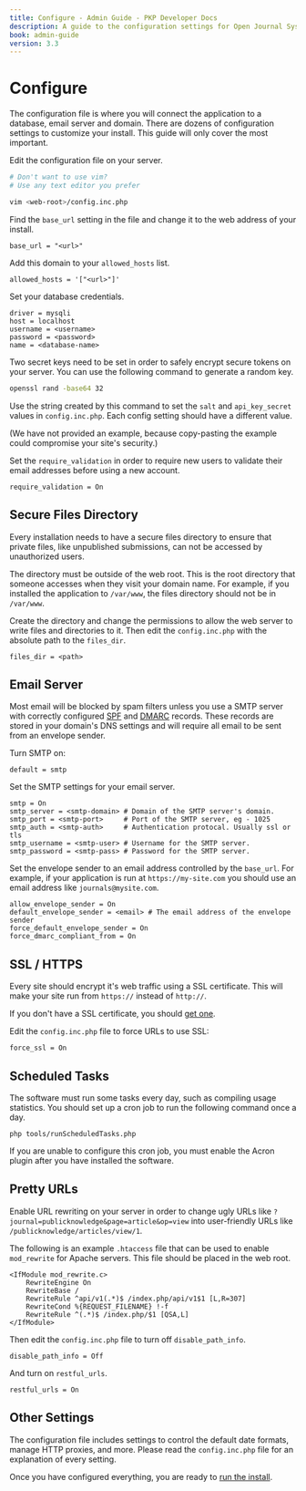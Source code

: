 ```yaml
---
title: Configure - Admin Guide - PKP Developer Docs
description: A guide to the configuration settings for Open Journal Systems (OJS), Open Monograph Press (OPS) or Open Preprint Systems (OPS).
book: admin-guide
version: 3.3
---
```


# Configure

The configuration file is where you will connect the application to a database, email server and domain. There are dozens of configuration settings to customize your install. This guide will only cover the most important.

Edit the configuration file on your server.

```bash
# Don't want to use vim?
# Use any text editor you prefer

vim <web-root>/config.inc.php
```

Find the `base_url` setting in the file and change it to the web address of your install.

```
base_url = "<url>"
```

Add this domain to your `allowed_hosts` list.

```
allowed_hosts = '["<url>"]'
```

Set your database credentials.

```
driver = mysqli
host = localhost
username = <username>
password = <password>
name = <database-name>
```

Two secret keys need to be set in order to safely encrypt secure tokens on your server. You can use the following command to generate a random key.

```bash
openssl rand -base64 32
```

Use the string created by this command to set the `salt` and `api_key_secret` values in `config.inc.php`. Each config setting should have a different value.

(We have not provided an example, because copy-pasting the example could compromise your site's security.)

Set the `require_validation` in order to require new users to validate their email addresses before using a new account.

```
require_validation = On
```

## Secure Files Directory

Every installation needs to have a secure files directory to ensure that private files, like unpublished submissions, can not be accessed by unauthorized users.

The directory must be outside of the web root. This is the root directory that someone accesses when they visit your domain name. For example, if you installed the application to `/var/www`, the files directory should not be in `/var/www`.

Create the directory and change the permissions to allow the web server to write files and directories to it. Then edit the `config.inc.php` with the absolute path to the `files_dir`.

```
files_dir = <path>
```

## Email Server

Most email will be blocked by spam filters unless you use a SMTP server with correctly configured [SPF](https://en.wikipedia.org/wiki/Sender_Policy_Framework) and [DMARC](https://en.wikipedia.org/wiki/DMARC) records. These records are stored in your domain's DNS settings and will require all email to be sent from an envelope sender.

Turn SMTP on:

```
default = smtp
```

Set the SMTP settings for your email server.

```
smtp = On
smtp_server = <smtp-domain> # Domain of the SMTP server's domain.
smtp_port = <smtp-port>     # Port of the SMTP server, eg - 1025
smtp_auth = <smtp-auth>     # Authentication protocal. Usually ssl or tls
smtp_username = <smtp-user> # Username for the SMTP server.
smtp_password = <smtp-pass> # Password for the SMTP server.
```

Set the envelope sender to an email address controlled by the `base_url`. For example, if your application is run at `https://my-site.com` you should use an email address like `journals@mysite.com`.

```
allow_envelope_sender = On
default_envelope_sender = <email> # The email address of the envelope sender
force_default_envelope_sender = On
force_dmarc_compliant_from = On
```

## SSL / HTTPS

Every site should encrypt it's web traffic using a SSL certificate. This will make your site run from `https://` instead of `http://`.

If you don't have a SSL certificate, you should [get one](./securing-your-system#encryption).

Edit the `config.inc.php` file to force URLs to use SSL:

```
force_ssl = On
```

## Scheduled Tasks

The software must run some tasks every day, such as compiling usage statistics. You should set up a cron job to run the following command once a day.

```
php tools/runScheduledTasks.php
```

If you are unable to configure this cron job, you must enable the Acron plugin after you have installed the software.

## Pretty URLs

Enable URL rewriting on your server in order to change ugly URLs like `?journal=publicknowledge&page=article&op=view` into user-friendly URLs like `/publicknowledge/articles/view/1`.

The following is an example `.htaccess` file that can be used to enable `mod_rewrite` for Apache servers. This file should be placed in the web root.

```
<IfModule mod_rewrite.c>
    RewriteEngine On
    RewriteBase /
    RewriteRule ^api/v1(.*)$ /index.php/api/v1$1 [L,R=307]
    RewriteCond %{REQUEST_FILENAME} !-f
    RewriteRule ^(.*)$ /index.php/$1 [QSA,L]
</IfModule>
```

Then edit the `config.inc.php` file to turn off `disable_path_info`.

```
disable_path_info = Off
```

And turn on `restful_urls`.

```
restful_urls = On
```

## Other Settings

The configuration file includes settings to control the default date formats, manage HTTP proxies, and more. Please read the `config.inc.php` file for an explanation of every setting.

Once you have configured everything, you are ready to [run the install](./install).